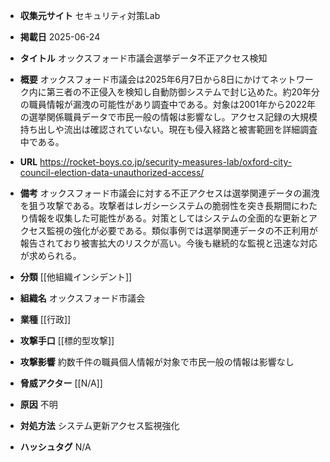 - **収集元サイト**
セキュリティ対策Lab

- **掲載日**
2025-06-24

- **タイトル**
オックスフォード市議会選挙データ不正アクセス検知

- **概要**
オックスフォード市議会は2025年6月7日から8日にかけてネットワーク内に第三者の不正侵入を検知し自動防御システムで封じ込めた。約20年分の職員情報が漏洩の可能性があり調査中である。対象は2001年から2022年の選挙関係職員データで市民一般の情報は影響なし。アクセス記録の大規模持ち出しや流出は確認されていない。現在も侵入経路と被害範囲を詳細調査中である。

- **URL**
https://rocket-boys.co.jp/security-measures-lab/oxford-city-council-election-data-unauthorized-access/

- **備考**
オックスフォード市議会に対する不正アクセスは選挙関連データの漏洩を狙う攻撃である。攻撃者はレガシーシステムの脆弱性を突き長期間にわたり情報を収集した可能性がある。対策としてはシステムの全面的な更新とアクセス監視の強化が必要である。類似事例では選挙関連データの不正利用が報告されており被害拡大のリスクが高い。今後も継続的な監視と迅速な対応が求められる。

- **分類**
[[他組織インシデント]]

- **組織名**
オックスフォード市議会

- **業種**
[[行政]]

- **攻撃手口**
[[標的型攻撃]]

- **攻撃影響**
約数千件の職員個人情報が対象で市民一般の情報は影響なし

- **脅威アクター**
[[N/A]]

- **原因**
不明

- **対処方法**
システム更新アクセス監視強化

- **ハッシュタグ**
N/A
